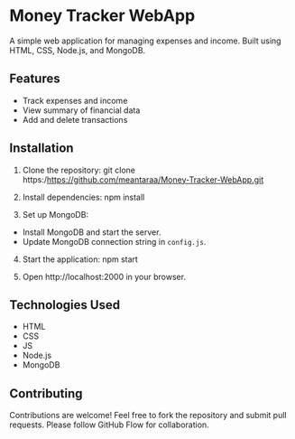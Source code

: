 # Money Tracker WebApp

A simple web application for managing expenses and income. Built using HTML, CSS, Node.js, and MongoDB.

## Features

- Track expenses and income
- View summary of financial data
- Add and delete transactions

## Installation

1. Clone the repository:
git clone https:/https://github.com/meantaraa/Money-Tracker-WebApp.git

2. Install dependencies:
npm install

3. Set up MongoDB:
- Install MongoDB and start the server.
- Update MongoDB connection string in `config.js`.

4. Start the application:
npm start

5. Open http://localhost:2000 in your browser.

## Technologies Used

- HTML
- CSS
- JS
- Node.js
- MongoDB

## Contributing

Contributions are welcome! Feel free to fork the repository and submit pull requests. Please follow GitHub Flow for collaboration.
